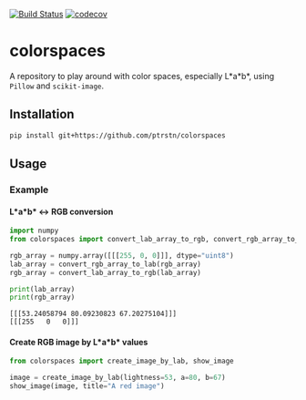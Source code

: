 [![Build Status](https://travis-ci.com/ptrstn/colorspaces.svg?branch=master)](https://travis-ci.com/ptrstn/colorspaces)
[![codecov](https://codecov.io/gh/ptrstn/colorspaces/branch/master/graph/badge.svg)](https://codecov.io/gh/ptrstn/colorspaces)

# colorspaces

A repository to play around with color spaces, especially L\*a\*b\*, using ```Pillow``` and ```scikit-image```.

## Installation

```bash
pip install git+https://github.com/ptrstn/colorspaces
```

## Usage

### Example 

#### L\*a\*b\* <-> RGB conversion

```python
import numpy
from colorspaces import convert_lab_array_to_rgb, convert_rgb_array_to_lab

rgb_array = numpy.array([[[255, 0, 0]]], dtype="uint8")
lab_array = convert_rgb_array_to_lab(rgb_array)
rgb_array = convert_lab_array_to_rgb(lab_array)

print(lab_array)
print(rgb_array)
```

```
[[[53.24058794 80.09230823 67.20275104]]]
[[[255   0   0]]]
```

#### Create RGB image by  L\*a\*b\* values

```python
from colorspaces import create_image_by_lab, show_image

image = create_image_by_lab(lightness=53, a=80, b=67)
show_image(image, title="A red image")
```
